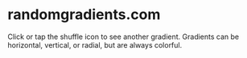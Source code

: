 # randomgradients.com
Click or tap the shuffle icon to see another gradient. Gradients can be horizontal, vertical, or radial, but are always colorful.
